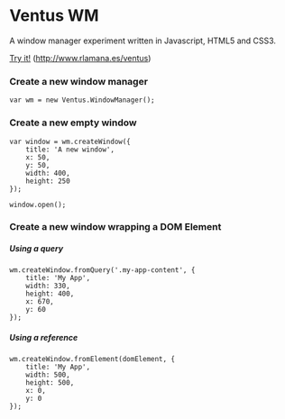Ventus WM
===========================

A window manager experiment written in Javascript, HTML5 and CSS3.

<a href="http://www.rlamana.es/ventus">Try it!</a> (http://www.rlamana.es/ventus)

### Create a new window manager

	var wm = new Ventus.WindowManager();
	
### Create a new empty window

	var window = wm.createWindow({
		title: 'A new window',
		x: 50,
		y: 50,
		width: 400,
		height: 250
	});
	
	window.open();
	
### Create a new window wrapping a DOM Element

##### Using a query
	wm.createWindow.fromQuery('.my-app-content', {
		title: 'My App',
		width: 330,
		height: 400,
		x: 670,
		y: 60
	});
	
##### Using a reference
	wm.createWindow.fromElement(domElement, {
		title: 'My App',
		width: 500,
		height: 500,
		x: 0,
		y: 0
	});
